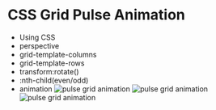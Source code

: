 # CSS Grid Pulse Animation

- Using CSS
- perspective
- grid-template-columns
- grid-template-rows
- transform:rotate()
- :nth-child(even/odd)
- animation
![pulse grid animation](img/pulse.gif)
![pulse grid animation](img/pulse.gif2)
![pulse grid animation](img/pulse.gif3)